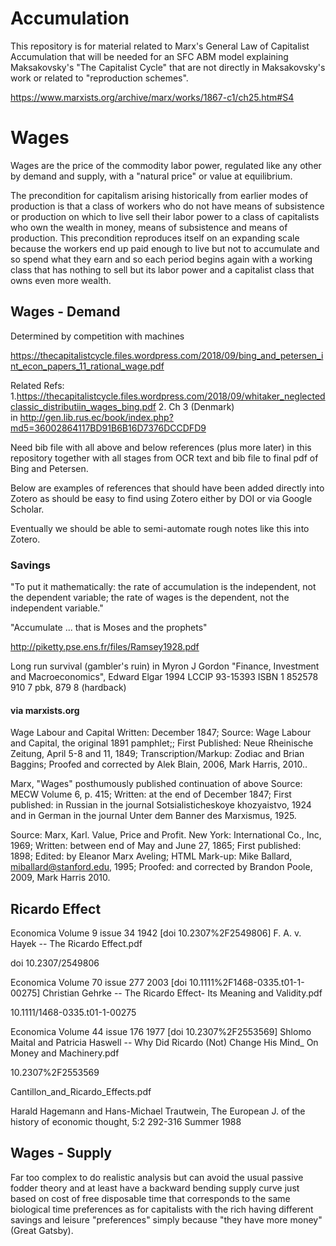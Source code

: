 # Accumulation

This repository is for material related to Marx's General Law of Capitalist Accumulation that will be needed for an SFC ABM model explaining Maksakovsky's "The Capitalist Cycle" that are not directly in Maksakovsky's work or related to "reproduction schemes".

https://www.marxists.org/archive/marx/works/1867-c1/ch25.htm#S4

# Wages

Wages are the price of the commodity labor power, regulated like any other by demand and supply, with a "natural price" or value at equilibrium.

The precondition for capitalism arising historically from earlier modes of production is that a class of workers who do not have means of subsistence or production on which to live sell their labor power to a class of capitalists who own the wealth in money, means of subsistence and means of production. This precondition reproduces itself on an expanding scale because the workers end up paid enough to live but not to accumulate and so spend what they earn and so each period begins again with a working class that has nothing to sell but its labor power and a capitalist class that owns even more wealth. 

## Wages - Demand

Determined by competition with machines

https://thecapitalistcycle.files.wordpress.com/2018/09/bing_and_petersen_int_econ_papers_11_rational_wage.pdf

Related Refs:
1.https://thecapitalistcycle.files.wordpress.com/2018/09/whitaker_neglectedclassic_distributiin_wages_bing.pdf
2. Ch 3 (Denmark) in http://gen.lib.rus.ec/book/index.php?md5=36002864117BD91B6B16D7376DCCDFD9

Need bib file with all above and below references (plus more later) in this repository together with all stages from OCR text and bib file to final pdf of Bing and Petersen.

Below are examples of references that should have been added directly into Zotero as should be easy to find using Zotero either by DOI or via Google Scholar.

Eventually we should be able to semi-automate rough notes like this into Zotero.

### Savings

"To put it mathematically:
the rate of accumulation is the independent, not the dependent
variable; the rate of wages is the dependent, not the independent
variable."

"Accumulate ... that is Moses and the prophets"

http://piketty.pse.ens.fr/files/Ramsey1928.pdf

Long run survival (gambler's ruin) in Myron J Gordon "Finance, Investment and Macroeconomics", Edward Elgar 1994
LCCIP 93-15393 ISBN 1 852578 910 7 pbk, 879 8 (hardback)

#### via marxists.org

Wage Labour and Capital
Written: December 1847;
Source: Wage Labour and Capital, the original 1891 pamphlet;;
First Published: Neue Rheinische Zeitung, April 5-8 and 11, 1849;
Transcription/Markup: Zodiac and Brian Baggins;
Proofed and corrected by Alek Blain, 2006, Mark Harris, 2010..

Marx, "Wages" posthumously published continuation of above
Source: MECW Volume 6, p. 415;
Written: at the end of December 1847;
First published: in Russian in the journal Sotsialisticheskoye khozyaistvo, 1924 and in German in the journal Unter dem Banner des Marxismus, 1925.

Source: Marx, Karl. Value, Price and Profit. New York: International Co., Inc, 1969;
Written: between end of May and June 27, 1865;
First published: 1898;
Edited: by Eleanor Marx Aveling;
HTML Mark-up: Mike Ballard, miballard@stanford.edu, 1995; Proofed: and corrected by Brandon
Poole, 2009, Mark Harris 2010.

## Ricardo Effect

Economica Volume 9 issue 34 1942 [doi 10.2307%2F2549806] F. A. v. Hayek -- The Ricardo Effect.pdf

doi 10.2307/2549806

Economica Volume 70 issue 277 2003 [doi 10.1111%2F1468-0335.t01-1-00275] Christian Gehrke -- The Ricardo Effect- Its Meaning and Validity.pdf

10.1111/1468-0335.t01-1-00275

Economica Volume 44 issue 176 1977 [doi 10.2307%2F2553569] Shlomo Maital and Patricia Haswell -- Why Did Ricardo (Not) Change His Mind_ On Money and Machinery.pdf

10.2307%2F2553569

Cantillon_and_Ricardo_Effects.pdf

Harald Hagemann and Hans-Michael Trautwein, The European J. of the history of economic thought,
5:2 292-316 Summer 1988

## Wages - Supply

Far too complex to do realistic analysis but can avoid the usual passive fodder theory and at least have a backward bending supply curve just based on cost of free disposable time that corresponds to the same biological time preferences as for capitalists with the rich having different savings and leisure "preferences" simply because "they have more money" (Great Gatsby).
